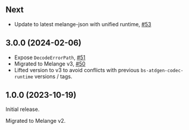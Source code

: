 ## Next

- Update to latest melange-json with unified runtime, [#53](https://github.com/ahrefs/melange-atdgen-codec-runtime/pull/53)

## 3.0.0 (2024-02-06)

- Expose `DecodeErrorPath`, [#51](https://github.com/ahrefs/melange-atdgen-codec-runtime/pull/51)
- Migrated to Melange v3, [#50](https://github.com/ahrefs/melange-atdgen-codec-runtime/pull/50)
- Lifted version to v3 to avoid conflicts with previous `bs-atdgen-codec-runtime` versions / tags.

## 1.0.0 (2023-10-19)

Initial release.

Migrated to Melange v2.

